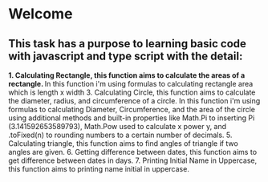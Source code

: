 <h1> Welcome </h1>
<h2> This task has a purpose to learning basic code with javascript and type script with the detail:</h2>
<b> 1. Calculating Rectangle, this function aims to calculate the areas of a rectangle. </b>
     In this function i'm using formulas to calculating rectangle area which is length x width
  3. Calculating Circle, this function aims to calculate the diameter, radius, and circumference of a circle.
     In this function i'm using formulas to calculating Diameter, Circumference, and the area of the circle using additional methods and built-in properties like Math.Pi to inserting Pi (3.141592653589793), Math.Pow used to calculate x power y, and .toFixed(n) to rounding numbers to a certain number of decimals.
  5. Calculating triangle, this function aims to find angles of triangle if two angles are given.
  6. Getting difference between dates, this function aims to get difference between dates in days.
  7. Printing Initial Name in Uppercase, this function aims to printing name initial in uppercase.
